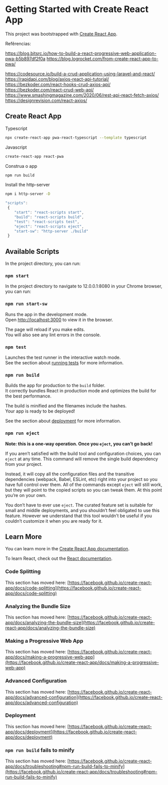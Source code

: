 # Getting Started with Create React App

This project was bootstrapped with [Create React App](https://github.com/facebook/create-react-app).

Refêrencias:


https://blog.bitsrc.io/how-to-build-a-react-progressive-web-application-pwa-b5b897df2f0a
https://blog.logrocket.com/from-create-react-app-to-pwa/

https://codesource.io/build-a-crud-application-using-laravel-and-react/
https://rapidapi.com/blog/axios-react-api-tutorial/
https://bezkoder.com/react-hooks-crud-axios-api/
https://bezkoder.com/react-crud-web-api/
https://www.smashingmagazine.com/2020/06/rest-api-react-fetch-axios/
https://designrevision.com/react-axios/

## Create React App

Typescript
```sh
npx create-react-app pwa-react-typescript --template typescript
```

Javascript
```sh
create-react-app react-pwa
```

Construa o app
```sh
npm run build
```

Install the http-server
```sh
npm i http-server -D
```

```javascript
"scripts":
 {
    "start": "react-scripts start",
    "build": "react-scripts build",
    "test": "react-scripts test",
    "eject": "react-scripts eject",
    "start-sw": "http-server ./build"
 }
````

## Available Scripts

In the project directory, you can run:

### `npm start`

In the project directory to navigate to 12.0.0.1:8080 in your Chrome browser, you can run:

### `npm run start-sw`


Runs the app in the development mode.\
Open [http://localhost:3000](http://localhost:3000) to view it in the browser.

The page will reload if you make edits.\
You will also see any lint errors in the console.

### `npm test`

Launches the test runner in the interactive watch mode.\
See the section about [running tests](https://facebook.github.io/create-react-app/docs/running-tests) for more information.

### `npm run build`

Builds the app for production to the `build` folder.\
It correctly bundles React in production mode and optimizes the build for the best performance.

The build is minified and the filenames include the hashes.\
Your app is ready to be deployed!

See the section about [deployment](https://facebook.github.io/create-react-app/docs/deployment) for more information.

### `npm run eject`

**Note: this is a one-way operation. Once you `eject`, you can’t go back!**

If you aren’t satisfied with the build tool and configuration choices, you can `eject` at any time. This command will remove the single build dependency from your project.

Instead, it will copy all the configuration files and the transitive dependencies (webpack, Babel, ESLint, etc) right into your project so you have full control over them. All of the commands except `eject` will still work, but they will point to the copied scripts so you can tweak them. At this point you’re on your own.

You don’t have to ever use `eject`. The curated feature set is suitable for small and middle deployments, and you shouldn’t feel obligated to use this feature. However we understand that this tool wouldn’t be useful if you couldn’t customize it when you are ready for it.

## Learn More

You can learn more in the [Create React App documentation](https://facebook.github.io/create-react-app/docs/getting-started).

To learn React, check out the [React documentation](https://reactjs.org/).

### Code Splitting

This section has moved here: [https://facebook.github.io/create-react-app/docs/code-splitting](https://facebook.github.io/create-react-app/docs/code-splitting)

### Analyzing the Bundle Size

This section has moved here: [https://facebook.github.io/create-react-app/docs/analyzing-the-bundle-size](https://facebook.github.io/create-react-app/docs/analyzing-the-bundle-size)

### Making a Progressive Web App

This section has moved here: [https://facebook.github.io/create-react-app/docs/making-a-progressive-web-app](https://facebook.github.io/create-react-app/docs/making-a-progressive-web-app)

### Advanced Configuration

This section has moved here: [https://facebook.github.io/create-react-app/docs/advanced-configuration](https://facebook.github.io/create-react-app/docs/advanced-configuration)

### Deployment

This section has moved here: [https://facebook.github.io/create-react-app/docs/deployment](https://facebook.github.io/create-react-app/docs/deployment)

### `npm run build` fails to minify

This section has moved here: [https://facebook.github.io/create-react-app/docs/troubleshooting#npm-run-build-fails-to-minify](https://facebook.github.io/create-react-app/docs/troubleshooting#npm-run-build-fails-to-minify)
